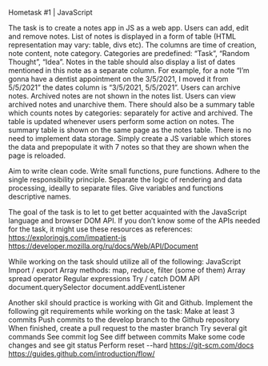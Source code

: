 Hometask #1 | JavaScript

The task is to create a notes app in JS as a web app. Users can add, edit and remove notes.
List of notes is displayed in a form of table (HTML representation may vary: table, divs etc). The columns are time of creation, note content, note category. Categories are predefined: “Task”, “Random Thought”, “Idea”.
Notes in the table should also display a list of dates mentioned in this note as a separate column. For example, for a note “I’m gonna have a dentist appointment on the 3/5/2021, I moved it from 5/5/2021” the dates column is “3/5/2021, 5/5/2021”.
Users can archive notes. Archived notes are not shown in the notes list. Users can view archived notes and unarchive them.
There should also be a summary table which counts notes by categories: separately for active and archived. The table is updated whenever users perform some action on notes. The summary table is shown on the same page as the notes table.
There is no need to implement data storage. Simply create a JS variable which stores the data and prepopulate it with 7 notes so that they are shown when the page is reloaded.

Aim to write clean code.
Write small functions, pure functions.
Adhere to the single responsibility principle. Separate the logic of rendering and data processing, ideally to separate files.
Give variables and functions descriptive names.

The goal of the task is to let to get better acquainted with the JavaScript language and browser DOM API. If you don’t know some of the APIs needed for the task, it might use these resources as references:
https://exploringjs.com/impatient-js https://developer.mozilla.org/ru/docs/Web/API/Document

While working on the task should utilize all of the following:
JavaScript
Import / export
Array methods: map, reduce, filter (some of them)
Array spread operator
Regular expressions
Try / catch
DOM API
document.querySelector
document.addEventListener

Another skil should practice is working with Git and Github. Implement the following git requirements while working on the task:
Make at least 3 commits
Push commits to the develop branch to the Github repository
When finished, create a pull request to the master branch
Try several git commands
See commit log
See diff between commits
Make some code changes and see git status
Perform reset --hard
https://git-scm.com/docs
https://guides.github.com/introduction/flow/
